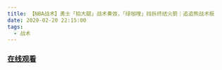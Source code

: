```yaml
---
title: 【NBA战术】勇士「拍大腿」战术奏效，「绿咖哩」挡拆终结火箭｜追追熊战术板
date: 2020-02-20 22:15:00
tags:
  - 战术
---
```


### <a href="https://www.weibo.com/tv/v/Iv2THzZNM?fid=1034:4473991511867411" target="_blank">在线观看</a>

